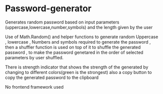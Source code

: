 # Password-generator

Generates random password based on input parameters (uppercase,lowercase,number,symbols) and the length given by the user 

 Use of Math.Random() and helper functions to generate random Uppercase , lowercase , Numbers and symbols required to generate the password ,
 then a shuffler function  is used on top of it to shuffle the generated password , to make the password genetared in the order of selected parameters by user shuffled. 
 
 There is strength indicator that shows the strength of the generated by changing to different colors(green is the strongest) 
 also a copy button to copy the generated password to the clipboard
 
 No frontend framework used 
